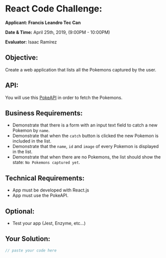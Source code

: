 # React Code Challenge:

**Applicant: Francis Leandro Tec Can**

**Date & Time:** April 25th, 2019, (9:00PM - 10:00PM)

**Evaluator:** Isaac Ramírez

## Objective:

Create a web application that lists all the Pokemons captured by the user.

## API:

You will use this [PokeAPI](https://pokeapi.co/) in order to fetch the Pokemons.

## Business Requirements:

* Demonstrate that there is a form with an input text field to catch a new Pokemon by `name`.
* Demonstrate that when the `catch` button is clicked the new Pokemon is included in the list.
* Demonstrate that  the `name`, `id` and `image` of every Pokemon is displayed in the list.
* Demonstrate that when there are no Pokemons, the list should show the state: `No Pokemons captured yet`.

## Technical Requirements:

* App must be developed with React.js
* App must use the PokeAPI.

## Optional:

* Test your app (Jest, Enzyme, etc...)


## Your Solution:

```js
// paste your code here
```
